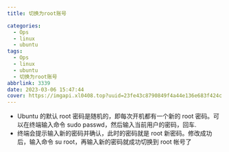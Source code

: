 ```yaml
---
title: 切换为root账号

categories:
  - Ops
  - linux
  - ubuntu
tags:
  - Ops
  - linux
  - ubuntu
  - 切换为root账号
abbrlink: 3339
date: 2023-03-06 15:47:44
cover: https://imgapi.xl0408.top?uuid=23fe43c8790849f4a44e136e683f424c
---
```


- Ubuntu 的默认 root 密码是随机的，即每次开机都有一个新的 root 密码。可以在终端输入命令 sudo passwd，然后输入当前用户的密码，回车.
- 终端会提示输入新的密码并确认，此时的密码就是 root 新密码。修改成功后，输入命令 su root，再输入新的密码就成功切换到 root 帐号了